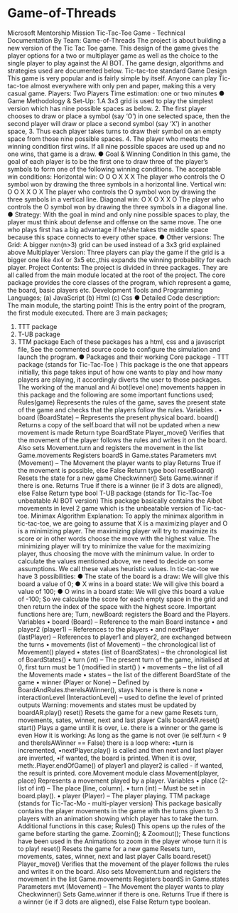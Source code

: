 # Game-of-Threads
Microsoft Mentorship Mission
Tic-Tac-Toe Game - Technical Documentation
By Team: Game-of-Threads
The project is about building a new version of the Tic Tac Toe game. This design of the
game gives the player options for a two or multiplayer game as well as the choice to the
single player to play against the AI BOT. The game design, algorithms and strategies
used are documented below.
Tic-tac-toe standard Game Design
This game is very popular and is fairly simple by itself. Anyone can play Tic-tac-toe
almost everywhere with only pen and paper, making this a very casual game.
Players: Two Players
Time estimation: one or two minutes
● Game Methodology & Set-Up:
1.A 3x3 grid is used to play the simplest version which has nine possible spaces as
below.
2. The first player chooses to draw or place a symbol (say ‘O’) in one selected
space, then the second player will draw or place a second symbol (say ‘X’) in
another space,
3. Thus each player takes turns to draw their symbol on an empty space from
those nine possible spaces.
4. The player who meets the winning condition first wins. If all nine possible
spaces are used up and no one wins, that game is a draw.
● Goal & Winning Condition
In this game, the goal of each player is to be the first one to draw three of the
player’s symbols to form one of the following winning conditions.
The acceptable win conditions:
Horizontal win:
O O O
X X
X
The player who controls the O symbol won by drawing the three symbols in a
horizontal line.
Vertical win:
O
O X X
O X
The player who controls the O symbol won by drawing the three symbols in a
vertical line.
Diagonal win:
O X
O X
X O
The player who controls the O symbol won by drawing the three
symbols in a diagonal line.
● Strategy:
With the goal in mind and only nine possible spaces to play, the player must think
about defense and offense on the same move.
The one who plays first has a big advantage if he/she takes the middle space
because this space connects to every other space.
● Other versions:
The Grid: A bigger nxn(n>3) grid can be used instead of a 3x3 grid explained
above
Multiplayer Version: Three players can play the game if the grid is a bigger
one like 4x4 or 3x5 etc.,this expands the winning probability for each player.
Project Contents: The project is divided in three packages. They are all called
from the main module located at the root of the project. The core package
provides the core classes of the program, which represent a game, the board,
basic players etc.
Development Tools and Programming Languages;
(a) JavaScript
(b) Html
(c) Css
● Detailed Code description:
The main module, the starting point!
This is the entry point of the program, the first module executed.
There are 3 main packages;
1. TTT package
2. T-UB package
3. TTM package
Each of these packages has a html, css and a javascript file, See the commented
source code to configure the simulation and launch the program.
● Packages and their working
Core package - TTT package (stands for Tic-Tac-Toe )
This package is the one that appears initially, this page takes input of how one wants
to play and how many players are playing, it accordingly diverts the user to those
packages.
The working of the manual and Ai bot(level one) movements happen in this package
and the following are some important functions used;
Rules(game)
Represents the rules of the game, saves the present state of the game and checks
that the players follow the rules.
Variables .
• board (BoardState) – Represents the present physical board.
board()
Returns a copy of the self.board that will not be updated when a new
movement is made
Return type BoardState
Player_move()
Verifies that the movement of the player follows the rules and writes it on the
board.
Also sets Movement.turn and registers the movement in the list
Game.movements Registers boardS in Game.states
Parameters mvt (Movement) – The Movement the player wants to play
Returns True if the movement is possible, else False
Return type bool
resetBoard()
Resets the state for a new game
Checkwinner()
Sets Game.winner if there is one.
Returns True if there is a winner (ie if 3 dots are aligned), else False
Return type bool
T-UB package (stands for Tic-Tac-Toe unbeatable AI BOT version)
 This package basically contains the Aibot movements in level 2 game which is the
unbeatable version of Tic-tac-toe.
Minimax Algorithm Explanation:
To apply the minimax algorithm in tic-tac-toe, we are going to assume that X is a
maximizing player and O is a minimizing player. The maximizing player will try to
maximize its score or in other words choose the move with the highest value. The
minimizing player will try to minimize the value for the maximizing player, thus choosing
the move with the minimum value.
In order to calculate the values mentioned above, we need to decide on some
assumptions. We call these values heuristic values. In tic-tac-toe we have 3
possibilities:
● The state of the board is a draw: We will give this board a value of 0;
● X wins in a board state: We will give this board a value of 100;
● O wins in a board state: We will give this board a value of -100;
So we calculate the score for each empty space in the grid and then return the index of
the space with the highest score.
Important functions here are;
Turn, newBoard: registers the Board and the Players.
Variables
• board (Board) – Reference to the main Board instance
• and player2 (player1) – References to the players
• and nextPlayer (lastPlayer) – References to player1 and player2, are exchanged between the turns
• movements (list of Movement) – the chronological list of Movement() played
• states (list of BoardStates) – the chronological list of BoardStates()
• turn (int) – The present turn of the game, initialised at 0, first turn must be 1 (modified in
start() )
• movements – the list of all the Movements made
• states – the list of the different BoardState of the game
• winner (Player or None) – Defined by BoardAndRules.thereIsAWinner(), stays None is
there is none
• interactionLevel (InteractionLevel) – used to define the level of printed outputs
Warning: movements and states must be updated by boardAR.play()
reset()
Resets the game for a new game
Resets turn, movements, sates, winner, next and last player Calls boardAR.reset()
start()
Plays a game until it is over, i.e. there is a winner or the game is even
How it is working:
As long as the game is not over (ie self.turn < 9 and thereIsAWinner == False) there is a
loop where:
•turn is incremented,
•nextPlayer.play() is called and then next and last player are inverted,
•if wanted, the board is printed.
When it is over, meth:.Player.endOfGame() of player1 and player2 is called - if wanted, the
result is printed.
core.Movement module
class Movement(player, place)
Represents a movement played by a player.
Variables
• place (2-list of int) – The place [line, column].
• turn (int) – Must be set in board.play().
• player (Player) – The player playing.
TTM package (stands for Tic-Tac-Mo - multi-player version)
 This package basically contains the player movements in the game with the turns
given to 3 players with an animation showing which player has to take the turn.
Additional functions in this case;
Rules() This opens up the rules of the game before starting the game.
Zoomin(); & Zoomout(); These functions have been used in the Animations to zoom in
the player whose turn it is to play!
reset()
Resets the game for a new game
Resets turn, movements, sates, winner, next and last player Calls board.reset()
Player_move()
Verifies that the movement of the player follows the rules and writes it on the board.
Also sets Movement.turn and registers the movement in the list Game.movements
Registers boardS in Game.states
Parameters mvt (Movement) – The Movement the player wants to play
Checkwinner()
Sets Game.winner if there is one.
Returns True if there is a winner (ie if 3 dots are aligned), else False
Return type boolean.
